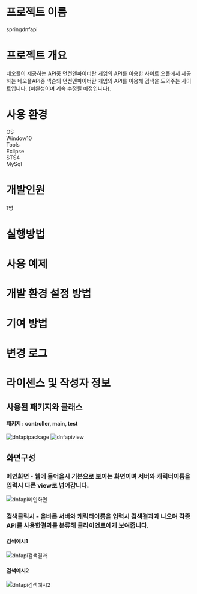 # 프로젝트 이름
springdnfapi

# 프로젝트 개요
네오플이 제공하는 API중 던전앤파이터란 게임의 API를 이용한 사이트
오플에서 제공하는 네오플API중 넥슨의 던전앤파이터란 게임의 API를 이용해 검색을 도와주는 사이트입니다. (미완성이며 계속 수정될 예정입니다).
# 사용 환경
OS   
Window10   
Tools   
Eclipse   
STS4   
MySql   

# 개발인원 
1명

# 실행방법

# 사용 예제

# 개발 환경 설정 방법

# 기여 방법

# 변경 로그

# 라이센스 및 작성자 정보

## 사용된 패키지와 클래스
#### 패키지 : controller, main, test
![dnfapipackage](https://user-images.githubusercontent.com/79144494/118081069-9dc19100-b3f5-11eb-8ac6-ed1e2c1b65b7.PNG)
![dnfapiview](https://user-images.githubusercontent.com/79144494/118081141-c5b0f480-b3f5-11eb-8225-992dfed54343.PNG)
## 화면구성
### 메인화면 - 웹에 들어올시 기본으로 보이는 화면이며 서버와 캐릭터이름을 입력시 다른 view로 넘어갑니다.
![dnfapi메인화면](https://user-images.githubusercontent.com/79144494/118081153-cc3f6c00-b3f5-11eb-801a-a8829951f057.PNG)
### 검색클릭시 - 올바른 서버와 캐릭터이름을 입력시 검색결과과 나오며 각종 API를 사용한결과를 분류해 클라이언트에게 보여줍니다.
#### 검색예시1
![dnfapi검색결과](https://user-images.githubusercontent.com/79144494/118081324-16c0e880-b3f6-11eb-9c2e-f3e36eea6427.PNG)
#### 검색예시2
![dnfapi검색예시2](https://user-images.githubusercontent.com/79144494/118081775-fba2a880-b3f6-11eb-8496-686580e51f74.PNG)
